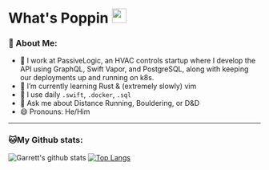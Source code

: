 # What's Poppin <img src="https://github.com/TheDudeThatCode/TheDudeThatCode/blob/master/Assets/Hi.gif" width="29px">

### 🤵 About Me:
- 🏦 I work at PassiveLogic, an HVAC controls startup where I develop the API using GraphQL, Swift Vapor, and PostgreSQL, along with keeping our deployments up and running on k8s.
- 🌱 I’m currently learning Rust & (extremely slowly) vim
- 🤔 I use daily ```.swift```, ```.docker```, ```.sql```
- 💬 Ask me about Distance Running, Bouldering, or D&D
- 😄 Pronouns: He/Him

---
### 🐱My Github stats:
![Garrett's github stats](https://github-readme-stats.vercel.app/api?username=GNMoseke&show_icons=true&title_color=ffc857&theme=synthwave&hide=["stars"])
[![Top Langs](https://github-readme-stats.vercel.app/api/top-langs/?username=GNMoseke&layout=compact&text_color=daf7dc&bg_color=151515)](https://github.com/anuraghazra/github-readme-stats)
